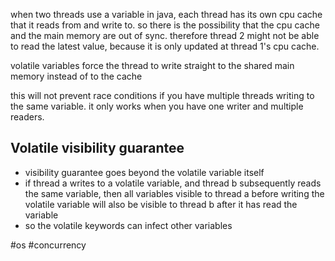 when two threads use a variable in java, each thread has its own cpu cache that it reads from and write to. so there is the possibility that the cpu cache and the main memory are out of sync. therefore thread 2 might not be able to read the latest value, because it is only updated at thread 1's cpu cache.

volatile variables force the thread to write straight to the shared main memory instead of to the cache

this will not prevent race conditions if you have multiple threads writing to the same variable. it only works when you have one writer and multiple readers.

## Volatile visibility guarantee
- visibility guarantee goes beyond the volatile variable itself
- if thread a writes to a volatile variable, and thread b subsequently reads the same variable, then all variables visible to thread a before writing the volatile variable will also be visible to thread b after it has read the variable
- so the volatile keywords can infect other variables




#os
#concurrency 